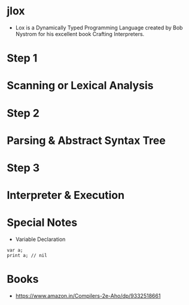 # jlox
- Lox is a Dynamically Typed Programming Language created by Bob Nystrom for his excellent book Crafting Interpreters.



# Step 1
# Scanning or Lexical Analysis

# Step 2
# Parsing & Abstract Syntax Tree

# Step 3
# Interpreter & Execution


# Special Notes
- Variable Declaration
```lox
var a;
print a; // nil
```


# Books
- https://www.amazon.in/Compilers-2e-Aho/dp/9332518661